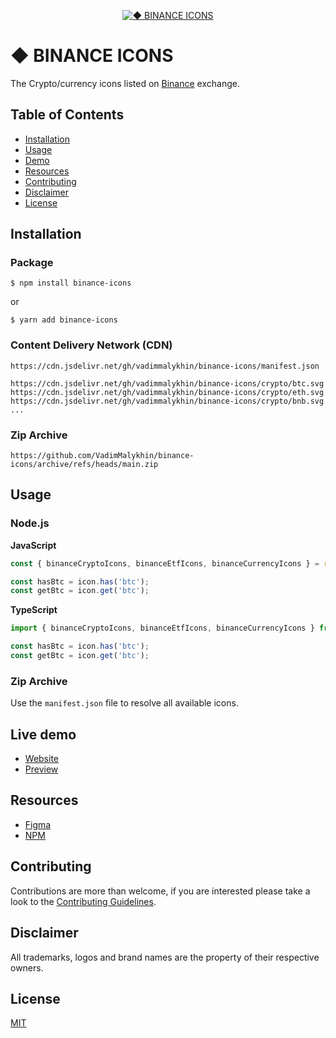 <p align="center"><a href="https://github.com/VadimMalykhin/binance-icons"><img src="https://raw.githubusercontent.com/VadimMalykhin/binance-icons/main/.github/assets/header.svg" alt="◆ BINANCE ICONS"></a></p>

# ◆ BINANCE ICONS
The Crypto/currency icons listed on <a href="https://bit.ly/3qEmuJp">Binance</a> exchange.

## Table of Contents
-   [Installation](#installation)
-   [Usage](#usage)
-   [Demo](#live-demo)
-   [Resources](#resources)
-   [Contributing](#contributing)
-   [Disclaimer](#disclaimer)
-   [License](#license)

## Installation

### Package
```shell
$ npm install binance-icons
```
or
```shell
$ yarn add binance-icons
```

### Content Delivery Network (CDN)
```
https://cdn.jsdelivr.net/gh/vadimmalykhin/binance-icons/manifest.json
```

```
https://cdn.jsdelivr.net/gh/vadimmalykhin/binance-icons/crypto/btc.svg
https://cdn.jsdelivr.net/gh/vadimmalykhin/binance-icons/crypto/eth.svg
https://cdn.jsdelivr.net/gh/vadimmalykhin/binance-icons/crypto/bnb.svg
...
```

### Zip Archive
```shell
https://github.com/VadimMalykhin/binance-icons/archive/refs/heads/main.zip
```

## Usage

### Node.js

**JavaScript**
```js
const { binanceCryptoIcons, binanceEtfIcons, binanceCurrencyIcons } = require('binance-icons');

const hasBtc = icon.has('btc');
const getBtc = icon.get('btc');
```

**TypeScript**
```ts
import { binanceCryptoIcons, binanceEtfIcons, binanceCurrencyIcons } from 'binance-icons';

const hasBtc = icon.has('btc');
const getBtc = icon.get('btc');
```

### Zip Archive
Use the `manifest.json` file to resolve all available icons.

## Live demo

- [Website](https://vadimmalykhin.github.io/binance-icons/)
- [Preview](https://vadimmalykhin.github.io/binance-icons/main/PREVIEW.md)

## Resources

- [Figma](https://www.figma.com/community/file/1055487423124551755)
- [NPM](https://www.npmjs.com/package/binance-icons)

## Contributing

Contributions are more than welcome, if you are interested please take a look to the [Contributing Guidelines](https://github.com/VadimMalykhin/binance-icons/blob/main/.github/CONTRIBUTING.md).

## Disclaimer

All trademarks, logos and brand names are the property of their respective owners.

## License

[MIT](https://github.com/VadimMalykhin/binance-icons/blob/main/LICENSE)

